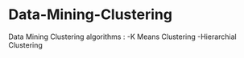 # Data-Mining-Clustering

Data Mining Clustering algorithms :
-K Means Clustering
-Hierarchial Clustering
